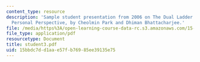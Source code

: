```yaml
---
content_type: resource
description: 'Sample student presentation from 2006 on The Dual Ladder: Review and
  Personal Perspective, by Cheolmin Park and Dhiman Bhattacharjee.'
file: /media/https%3A/open-learning-course-data-rc.s3.amazonaws.com/15-980j-organizing-for-innovative-product-development-spring-2007/15bbdc7dd1aae57fb76985ee39135e75_student3.pdf
file_type: application/pdf
resourcetype: Document
title: student3.pdf
uid: 15bbdc7d-d1aa-e57f-b769-85ee39135e75
---
```

